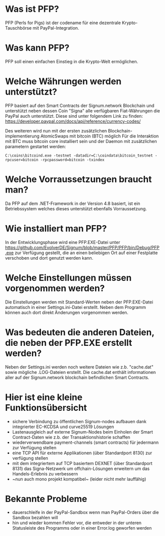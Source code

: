 # Was ist PFP?
PFP (Perls for Pigs) ist der codename für eine dezentrale Krypto-Tauschbörse mit PayPal-Integration.
# Was kann PFP?
PFP soll einen einfachen Einstieg in die Krypto-Welt ermöglichen.
# Welche Währungen werden unterstützt?
PFP basiert auf den Smart Contracts der Signum.network Blockchain und unterstützt neben dessen Coin "Signa" alle verfügbaren Fiat-Währungen die PayPal auch unterstützt. Diese sind unter folgendem Link zu finden: https://developer.paypal.com/docs/api/reference/currency-codes/

Des weiteren wird nun mit der ersten zusätzlichen Blockchain-implementierung AtomicSwaps mit bitcoin (BTC) möglich
Für die Interaktion mit BTC muss bitcoin core installiert sein und der Daemon mit zusätzlichen parametern gestartet werden:

`C:\coins\bitcoind.exe -testnet -datadir=C:\coindata\bitcoin_testnet -rpcuser=bitcoin -rpcpassword=bitcoin -txindex`
# Welche Vorraussetzungen braucht man?
Da PFP auf dem .NET-Framework in der Version 4.8 basiert, ist ein Betriebssystem welches dieses unterstützt ebenfalls Vorraussetzung.
# Wie installiert man PFP?
In der Entwicklungsphase wird eine PFP.EXE-Datei unter https://github.com/EvolverDE/Signum/blob/master/PFP/PFP/bin/Debug/PFP.exe zur Verfügung gestellt, die an einen beliebigen Ort auf einer Festplatte verschoben und dort genutzt werden kann.
# Welche Einstellungen müssen vorgenommen werden?
Die Einstellungen werden mit Standard-Werten neben der PFP.EXE-Datei automatisch in einer Settings.ini-Datei erstellt. Neben dem Programm können auch dort direkt Änderungen vorgenommen werden.
# Was bedeuten die anderen Dateien, die neben der PFP.EXE erstellt werden?
Neben der Settings.ini werden noch weitere Dateien wie z.b. "cache.dat" sowie mögliche .LOG-Dateien erstellt. Die cache.dat enthält informationen aller auf der Signum.network blockchain befindlichen Smart Contracts.

# Hier ist eine kleine Funktionsübersicht
- sichere Verbindung zu öffentlichen Signum-nodes aufbauen dank integrierter EC-KCDSA und curve25519 Lösungen
- Lastenausgleich auf externe Signum-Nodes beim Einholen der Smart Contract-Daten wie z.b. der Transaktionshistorie schaffen
- wiederverwendbare payment-channels (smart contracts) für jedermann zur Verfügung stellen
- eine TCP API für externe Applikationen (über Standardport 8130) zur verfügung stellen
- mit dem integriertem auf TCP basiertem DEXNET (über Standardport 8131) das Signa-Netzwerk um offchain-Lösungen erweitern um das Handels-Erlebnis zu verbessern
- ~nun auch mono projekt kompatibel~ (leider nicht mehr lauffähig)

# Bekannte Probleme
- dauerschleife in der PayPal-Sandbox wenn man PayPal-Orders über die Sandbox bezahlen will
- hin und wieder kommen Fehler vor, die entweder in der unteren Statusleiste des Programms oder in einer Error.log geworfen werden
